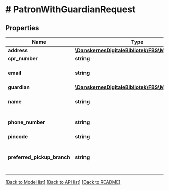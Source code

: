 # # PatronWithGuardianRequest

## Properties

Name | Type | Description | Notes
------------ | ------------- | ------------- | -------------
**address** | [**\DanskernesDigitaleBibliotek\FBS\Model\Address**](Address.md) |  | [optional]
**cpr_number** | **string** |  |
**email** | **string** | Must be valid if supplied | [optional]
**guardian** | [**\DanskernesDigitaleBibliotek\FBS\Model\Guardian**](Guardian.md) |  |
**name** | **string** | The full name of the patron |
**phone_number** | **string** | Must be valid if supplied | [optional]
**pincode** | **string** |  |
**preferred_pickup_branch** | **string** | Must be a valid branch id (eg. DK-761501) |

[[Back to Model list]](../../README.md#models) [[Back to API list]](../../README.md#endpoints) [[Back to README]](../../README.md)
